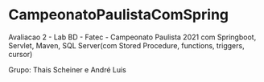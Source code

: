 # CampeonatoPaulistaComSpring
Avaliacao 2 - Lab BD - Fatec - Campeonato Paulista 2021 com Springboot, Servlet, Maven, SQL Server(com Stored Procedure, functions, triggers, cursor)

Grupo: Thais Scheiner e André Luis

